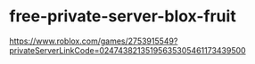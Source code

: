 # free-private-server-blox-fruit
https://www.roblox.com/games/2753915549?privateServerLinkCode=02474382135195635305461173439500
